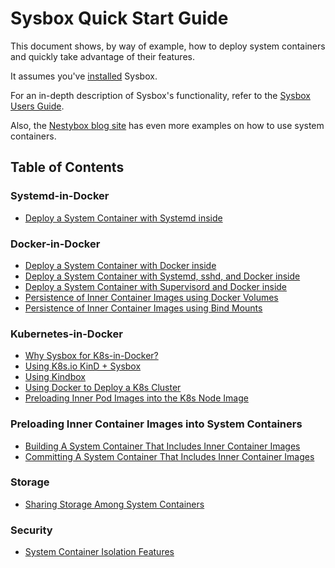 # Sysbox Quick Start Guide

This document shows, by way of example, how to deploy system containers and
quickly take advantage of their features.

It assumes you've [installed](../user-guide/install.md) Sysbox.

For an in-depth description of Sysbox's functionality, refer to the [Sysbox Users Guide](../user-guide/README.md).

Also, the [Nestybox blog site](https://blog.nestybox.com) has even more examples on
how to use system containers.

## Table of Contents

### Systemd-in-Docker

-   [Deploy a System Container with Systemd inside](systemd.md#deploy-a-system-container-with-systemd-inside)

### Docker-in-Docker

-   [Deploy a System Container with Docker inside](dind.md#deploy-a-system-container-with-docker-inside)
-   [Deploy a System Container with Systemd, sshd, and Docker inside](dind.md#deploy-a-system-container-with-systemd-sshd-and-docker-inside)
-   [Deploy a System Container with Supervisord and Docker inside](dind.md#deploy-a-system-container-with-supervisord-and-docker-inside)
-   [Persistence of Inner Container Images using Docker Volumes](dind.md#persistence-of-inner-container-images-using-docker-volumes)
-   [Persistence of Inner Container Images using Bind Mounts](dind.md#persistence-of-inner-container-images-using-bind-mounts)

### Kubernetes-in-Docker

-   [Why Sysbox for K8s-in-Docker?](kind.md#why-sysbox-for-k8s-in-docker)
-   [Using K8s.io KinD + Sysbox](kind.md#using-k8sio-kind--sysbox-kind-sysbox)
-   [Using Kindbox](kind.md#using-kindbox)
-   [Using Docker to Deploy a K8s Cluster](kind.md#using-docker-to-deploy-a-k8s-cluster)
-   [Preloading Inner Pod Images into the K8s Node Image](kind.md#preloading-inner-pod-images-into-the-k8s-node-image)

### Preloading Inner Container Images into System Containers

-   [Building A System Container That Includes Inner Container Images](images.md#building-a-system-container-that-includes-inner-container-images)
-   [Committing A System Container That Includes Inner Container Images](images.md#committing-a-system-container-that-includes-inner-container-images)

### Storage

-   [Sharing Storage Among System Containers](storage.md#sharing-storage-among-system-containers)

### Security

-   [System Container Isolation Features](security.md#system-container-isolation-features)
